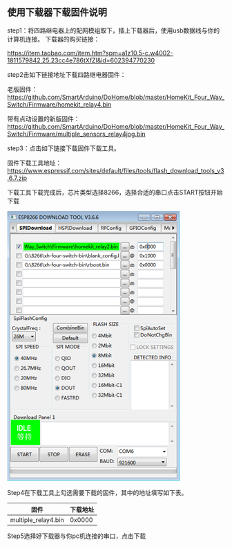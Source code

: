 ## 使用下载器下载固件说明

step1：将四路继电器上的配网模组取下，插上下载器后，使用usb数据线与你的计算机连接。
下载器的购买链接：

https://item.taobao.com/item.htm?spm=a1z10.5-c.w4002-1811579842.25.23cc4e786tXfZl&id=602394770230

step2击如下链接地址下载四路继电器固件：

老版固件：
https://github.com/SmartArduino/DoHome/blob/master/HomeKit_Four_Way_Switch/Firmware/homekit_relay4.bin

带有点动设置的新版固件：
https://github.com/SmartArduino/DoHome/blob/master/HomeKit_Four_Way_Switch/Firmware/multiple_sensors_relay4jog.bin

step3：点击如下链接下载固件下载工具。

固件下载工具地址：https://www.espressif.com/sites/default/files/tools/flash_download_tools_v3.6.7.zip

下载工具下载完成后，芯片类型选择8266，选择合适的串口点击START按钮开始下载

  <img src="../README_IMAGE/9.png" width="400" />


Step4在下载工具上勾选需要下载的固件，其中的地址填写如下表。

| 固件              | 下载地址      |
| ----------------- | -------------| 
| multiple_relay4.bin            | 0x0000       | 


Step5选择好下载器与你pc机连接的串口，点击下载
